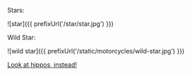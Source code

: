 Stars:

![star]({{ prefixUrl('/star/star.jpg') }})

Wild Star:

![wild star]({{ prefixUrl('/static/motorcycles/wild-star.jpg') }})

[Look at hippos, instead!](/)
